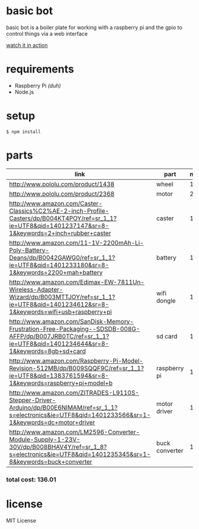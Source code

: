 # basic bot
basic bot is a boiler plate for working with a raspberry pi and the gpio to control things via a web interface

[watch it in action](http://youtu.be/dCIq-Hh_HDI)

# requirements

* Raspberry Pi *(duh)*
* Node.js

# setup

    $ npm install

# parts

| link | part | number | $/item | total $ |
| ---- | ---- | ------ | ------ | ------- |
| http://www.pololu.com/product/1438 | wheel | 1 | $8.96 | $8.96 |
| http://www.pololu.com/product/2368 | motor | 2 | $13.55 | $27.10 |
| http://www.amazon.com/Caster-Classics%C2%AE-2-inch-Profile-Casters/dp/B004KT4POY/ref=sr_1_1?ie=UTF8&qid=1401237147&sr=8-1&keywords=2+inch+rubber+caster | caster | 1 | $4.99 | $4.99 |
| http://www.amazon.com/11-1V-2200mAh-Li-Poly-Battery-Deans/dp/B0042GAWG0/ref=sr_1_1?ie=UTF8&qid=1401233180&sr=8-1&keywords=2200+mah+battery | battery | 1 | $26.90 | $26.90 |
| http://www.amazon.com/Edimax-EW-7811Un-Wireless-Adapter-Wizard/dp/B003MTTJOY/ref=sr_1_1?ie=UTF8&qid=1401234612&sr=8-1&keywords=wifi+usb+raspberry+pi | wifi dongle | 1 | $9.99 | $9.99 |
| http://www.amazon.com/SanDisk-Memory-Frustration-Free-Packaging--SDSDB-008G-AFFP/dp/B007JRB0TC/ref=sr_1_1?ie=UTF8&qid=1401234644&sr=8-1&keywords=8gb+sd+card | sd card | 1 | $6.95 | $6.95 |
| http://www.amazon.com/Raspberry-Pi-Model-Revision-512MB/dp/B009SQQF9C/ref=sr_1_1?ie=UTF8&qid=1383761594&sr=8-1&keywords=raspberry+pi+model+b | raspberry pi | 1 | $36.99 | $36.99 |
| http://www.amazon.com/ZITRADES-L9110S-Stepper-Driver-Arduino/dp/B00E6NIMAM/ref=sr_1_1?s=electronics&ie=UTF8&qid=1401233566&sr=1-1&keywords=dc+motor+driver | motor driver | 1 | $5.38 | $5.38 |
| http://www.amazon.com/LM2596-Converter-Module-Supply-1-23V-30V/dp/B008BHAV4Y/ref=sr_1_8?s=electronics&ie=UTF8&qid=1401235345&sr=1-8&keywords=buck+converter | buck converter | 1 | 8.75 | $8.75 |

### total cost: 136.01


# license
MIT License
